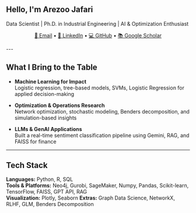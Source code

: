 ## Hello, I'm Arezoo Jafari 

Data Scientist | Ph.D. in Industrial Engineering | AI & Optimization Enthusiast

<p align="center">
  <a href="mailto:jafari.a@northeastern.edu">📧 Email</a> •
  <a href="https://www.linkedin.com/in/arezoo-jafari/">💼 LinkedIn</a> •
  <a href="https://github.com/arezoo-jafari">💻 GitHub</a> •
  <a href="https://scholar.google.com/citations?user=XXXX">📚 Google Scholar</a>
</p>
---

## What I Bring to the Table

- **Machine Learning for Impact**  
  Logistic regression, tree-based models, SVMs, Logistic Regression for applied decision-making

- **Optimization & Operations Research**  
  Network optimization, stochastic modeling, Benders decomposition, and simulation-based insights

- **LLMs & GenAI Applications**  
  Built a real-time sentiment classification pipeline using Gemini, RAG, and FAISS for finance


---

## Tech Stack

**Languages:** Python, R, SQL  
**Tools & Platforms:** Neo4j, Gurobi, SageMaker, Numpy, Pandas, Scikit-learn, TensorFlow, FAISS, GPT API, RAG  
**Visualization:** Plotly, Seaborn
**Extras:** Graph Data Science, NetworkX, RLHF, GLM, Benders Decomposition
